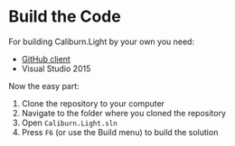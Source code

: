 # Build the Code

For building Caliburn.Light by your own you need:

- [GitHub client](https://desktop.github.com/)
- Visual Studio 2015

Now the easy part:

1. Clone the repository to your computer
2. Navigate to the folder where you cloned the repository
3. Open `Caliburn.Light.sln`
4. Press `F6` (or use the Build menu) to build the solution
